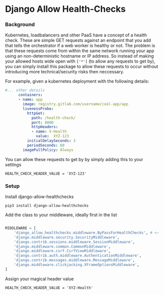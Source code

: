 
# Django Allow Health-Checks


### Background

Kubernetes, loadbalancers and other PaaS have a concept of a health check. These are simple GET requests against an endpoint that you add that tells the orchestrator if a web worker is healthy or not. The problem is that these requests come from within the same network running your app using an non-deterministic hostname or IP address. So instead of making your allowed hosts wide open with `['*']` (to allow any requests to get by), you can simply install this package to allow these requests to occur without introducing more technical/security risks then neccessary.

For example, given a kubernetes deployment with the following details:

```yaml
#... other details
      containers:
      - name: app
        image: registry.gitlab.com/username/cool-app/app
        livenessProbe:
          httpGet:
            path: /health-check/
            port: 8000
            httpHeaders:
            - name: X-Health
              value:  XYZ-123
          initialDelaySeconds: 3
          periodSeconds: 60
        imagePullPolicy: Always
```
You can allow these requests to get by by simply adding this to your settings

    HEALTH_CHECK_HEADER_VALUE = 'XYZ-123'


### Setup

Install django-allow-healthchecks

    pip3 install django-allow-healthchecks

Add the class to your middleware, ideally first in the list

```python

MIDDLEWARE = [
    'django_allow_healthchecks.middleware.ByPassForHealthChecks', # <~ Add this 
    'django.middleware.security.SecurityMiddleware',
    'django.contrib.sessions.middleware.SessionMiddleware',
    'django.middleware.common.CommonMiddleware',
    'django.middleware.csrf.CsrfViewMiddleware',
    'django.contrib.auth.middleware.AuthenticationMiddleware',
    'django.contrib.messages.middleware.MessageMiddleware',
    'django.middleware.clickjacking.XFrameOptionsMiddleware',
]

```

Assign your magical header value

    HEALTH_CHECK_HEADER_VALUE = 'XYZ-Health'
```
